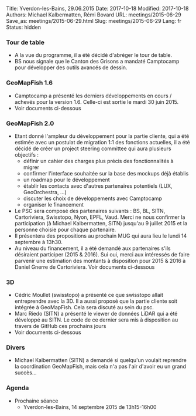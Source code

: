 Title: Yverdon-les-Bains, 29.06.2015
Date: 2017-10-18
Modified: 2017-10-18
Authors: Michael Kalbermatten, Rémi Bovard
URL: meetings/2015-06-29
Save_as: meetings/2015-06-29.html
Slug: meetings/2015-06-29
Lang: fr
Status: hidden

### Tour de table

* A la vue du programme, il a été décidé d'abréger le tour de table.
* BS nous signale que le Canton des Grisons a mandaté Camptocamp pour développer des outils avancés de dessin.

### GeoMapFish 1.6

* Camptocamp a présenté les derniers développements en cours / achevés pour la version 1.6. Celle-ci est sortie le mardi 30 juin 2015.
* Voir documents ci-dessous

### GeoMapFish 2.0

* Etant donné l'ampleur du développement pour la partie cliente, qui a été estimée avec un postulat de migration 1:1 des fonctions actuelles, il a été décidé de créer un project steering committee qui aura plusieurs objectifs :
    * définir un cahier des charges plus précis des fonctionnalités à migrer
    * confirmer l'interface souhaitée sur la base des mockups déjà établis
    * un roadmap pour le développement
    * établir les contacts avec d'autres partenaires potentiels (LUX, GeoOrchestra, …)
    * discuter les choix de développements avec Camptocamp
    * organiser le financement
* Le PSC sera composé des partenaires suivants : BS, BL, SITN, Cartoriviera, Swisstopo, Nyon, EPFL, Vaud. Merci ne nous confirmer la participation (à Michael Kalbermatten, SITN) jusqu'au 9 juillet 2015 et la personne choisie pour chaque partenaire.
* Il présentera des propositions au prochain MUG qui aura lieu le lundi 14 septembre à 13h30.
* Au niveau du financement, il a été demandé aux partenaires s'ils désiraient participer (2015 & 2016). Sui oui, merci aux intéressés de faire parvenir une estimation des montants à disposition pour 2015 & 2016 à Daniel Gnerre de Cartoriviera. Voir documents ci-dessous

### 3D

* Cédric Moullet (swisstopo) a présenté ce que swisstopo allait entreprendre avec la 3D. Il a aussi proposé que la partie cliente soit intégrée à GeoMapFish. Cela sera discuté au sein du psc.
* Marc Riedo (SITN) a présenté le viewer de données LiDAR qui a été développé au SITN. Le code de ce dernier sera mis à disposition au travers de GitHub ces prochains jours
* Voir documents ci-dessous

### Divers

* Michael Kalbermatten (SITN) a demandé si quelqu'un voulait reprendre la coordination GeoMapFish, mais cela n'a pas l'air d'avoir eu un grand succès…

### Agenda

* Prochaine séance
    * Yverdon-les-Bains, 14 septembre 2015 de 13h15-16h00
